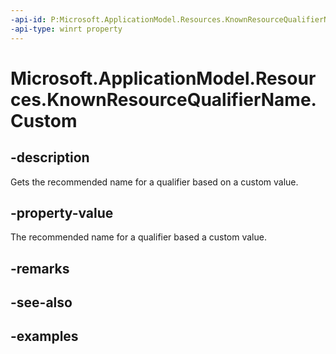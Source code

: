 ```yaml
---
-api-id: P:Microsoft.ApplicationModel.Resources.KnownResourceQualifierName.Custom
-api-type: winrt property
---
```


# Microsoft.ApplicationModel.Resources.KnownResourceQualifierName.Custom

<!--
public static string Custom { get; }
-->


## -description

Gets the recommended name for a qualifier based on a custom value.

## -property-value

The recommended name for a qualifier based a custom value.

## -remarks

## -see-also

## -examples


